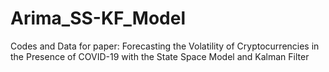 # Arima_SS-KF_Model
Codes and Data for paper: Forecasting the Volatility of Cryptocurrencies in the Presence of COVID-19 with the State Space Model and Kalman Filter
